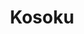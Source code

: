 ---
title: "Kosoku"
description: "From Japanese: \"Speed of Light\""
bg_image: "images/logo_koso.png"
layout: "kosoku"
draft: false

########################### about service #############################
kosoku:
  enable : true
  title : "Redefining high-level training in canoeing and kayaking"
  content : "At QUKO, we revolutionize elite sprint canoeing through cutting-edge data analytics and performance optimization technology.
  <br>Our mission is to democratize affordable and accessible technology at the elite level, bridging the gap between coaches, athletes, and data analysts to drive a paradigm shift towards technology-based training optimization."
  image : "images/koso_foto.jpg"

kosoku_video:
  enable : true
  youtube_id: "N_gSmXmxfF0"

########################## featured service ############################
featured_service:
  enable : true
  service_item:
    # featured service item loop
    - name : "Data logging"
      icon : "fas fa-microchip"
      color : "primary"
      content : "Advanced sensor technology capturing 200Hz sampling frequency with sub-centimeter position accuracy and comprehensive kinematic data"

    # featured service item loop
    - name : "Live data streaming"
      icon : "fas fa-satellite-dish"
      color : "primary-darker"
      content : "Real-time data transmission up to 150m range, tracking up to 9 devices simultaneously with live coaching feedback"

    # featured service item loop
    - name : "Garmin compatibility"
      icon : "fas fa-code"
      color : "primary-dark"
      content : "Seamless integration with Garmin Connect featuring custom data fields for real-time athlete feedback and deferred training analysis"

kosoku_video_2:
  enable : true
  youtube_id: "edw6svHVUdE"

############################# Pricing Section ###############################
pricing:
  enable: true
  title: "Choose Your Kosoku Package"
  description: "Revolutionary training technology at kickstarter prices. Limited time early bird offers!"
  pricing_plans:
    - name: "Single device"
      price: "849"
      currency: "€"
      #original_price: "€599"
      #badge: "CHEAPEST"
      description: "Perfect for individual athletes"
      features:
        - "Complete Kosoku device"
        - "Garmin Connect integration"
        - "Compatibility with Quko Cloud"
        - "Live data streaming (requires additional hardware)"
        - "2-year warranty"
        - "Wireless charger"
      button_text: "Pre-selling soon!"
      #button_text: "Pre-buy a unit"
      #button_link: "https://www.kickstarter.com/projects/pepassaco/169757071"
      featured: true

    - name: "Give me Five!"
      price: "3990"
      currency: "€"
      #original_price: "€1799"
      #badge: "BEST VALUE"
      description: "Ideal for small teams, clubs and training centers"
      features:
        - "5x Kosoku devices"
        - "Garmin Connect integration"
        - "Compatibility with Quko Cloud"
        - "Live data streaming (requires additional hardware)"
        - "2-year warranty"
        - "Wireless chargers"
        - "Free Transport Briefcase included"
      button_text: "Pre-selling soon!"
      #button_text: "Pre-buy this bundle"
      #button_link: "https://www.kickstarter.com/projects/pepassaco/169757071"
      featured: false

    - name: "Ten out of ten"
      price: "7490"
      currency: "€"
      #original_price: "€3499"
      #badge: "ULTIMATE"
      description: "For national teams and elite programs"
      features:
        - "10x Kosoku devices"
        - "10x 1-month Quko Cloud subscriptions"
        - "Garmin Connect integration"
        - "Compatibility with Quko Cloud"
        - "Live data streaming (requires additional hardware)"
        - "2-year warranty"
        - "Wireless chargers"
        - "Free Transport Briefcase included"
      button_text: "Pre-selling soon!"
      #button_text: "Pre-buy this bundle"
      #button_link: "https://www.kickstarter.com/projects/pepassaco/169757071"
      featured: false

############################# Kickstarter Section ###############################
kickstarter:
  enable: false
  title: "🚀 Preselling live on Kickstarter!"
  subtitle: "Join the revolution in paddle sports technology"
  logo: "images/kickstarter-logo.png"
  
  countdown:
    enable: true
    days: "28"
    hours: "15"
    minutes: "42"
    # Note: The JavaScript will calculate real countdown if you set campaign end date
  
  stats:
    - number: "€45K+"
      label: "Funded"
    - number: "150+"
      label: "Backers"
    - number: "78%"
      label: "Complete"
  
  primary_button:
    text: "Back on Kickstarter"
    link: "https://www.kickstarter.com/projects/pepassaco/169757071"
  
  secondary_button:
    text: "Watch Campaign Video"
    link: "#kosoku_video"

############################# Service ###############################

featured_service_2:
  enable : true
  title : "Why choose QUKO Kosoku?"
  service_item:
    # feature item loop
    - icon : fas fa-water #https://fontawesome.com/v5.15/icons
      name : Sport-specific design
      content : "Purpose-built for canoeing and kayaking with waterproof IP67 certificated housing and specialized algorithms for paddle sports analytics."

    # feature item loop
    - icon : fas fa-rocket #https://fontawesome.com/v5.15/icons
      name : Elite performance focus
      content : "Developed by a former CERN physicist and Spanish national-level athlete, using state-of-the-art propietary algorithms for outstanding precision and rigor."

    # feature item loop
    - icon : fas fa-chart-line #https://fontawesome.com/v5.15/icons
      name : Maximum precision at 100 Hz
      content : "Being able to gather high resolution data every 10 milliseconds allows us to perfectly characterise the movement of the vessel"

    - icon : fas fa-broadcast-tower #https://fontawesome.com/v5.15/icons
      name : Real-time Team Monitoring
      content : "Live tracking of up to 9 devices simultaneously with 150+ meter range, streaming kinematic data and biometrics directly to coaches' waterproof tablets."

    # feature item loop
    - icon : fas fa-cloud #https://fontawesome.com/v5.15/icons
      name : Cloud integration
      content : "Seamless connection to QUKO Cloud for advanced visualization, 3D analysis, AI-powered pattern recognition, and comprehensive performance comparisons."

    # feature item loop
    - icon : fas fa-battery-full #https://fontawesome.com/v5.15/icons
      name : Competition-ready
      content : "5-hour battery life, 10Hz double band GPS, 4 HR sensor compatibility and data streaming to 4 Garmin watches simultaneously."

    # feature item loop
    - icon : fas fa-shield-alt #https://fontawesome.com/v5.15/icons
      name : Data security
      content : "Fully encrypted internal storage and ciphered data transmission ensure your competitive data remains confidential during international competitions."

    # feature item loop
    - icon : fas fa-plug #https://fontawesome.com/v5.15/icons
      name : Plug-and-play simplicity
      content : "\"Plug and play\" functionality allows staff members with no technical experience to immediately access advanced performance analytics."

############################# call to action #################################
cta:
  enable : true
  # call to action content comes from "_index.md"
---